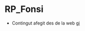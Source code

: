 # RP_Fonsi

 * Contingut afegit des de la web [gi](https://github.com/RogerPont/RP_Fonsi/new/main?readme=1)

